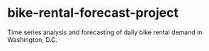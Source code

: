 # bike-rental-forecast-project
Time series analysis and forecasting of daily bike rental demand in Washington, D.C.
